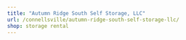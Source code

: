 ```yaml
---
title: "Autumn Ridge South Self Storage, LLC"
url: /connellsville/autumn-ridge-south-self-storage-llc/
shop: storage rental
---
```

